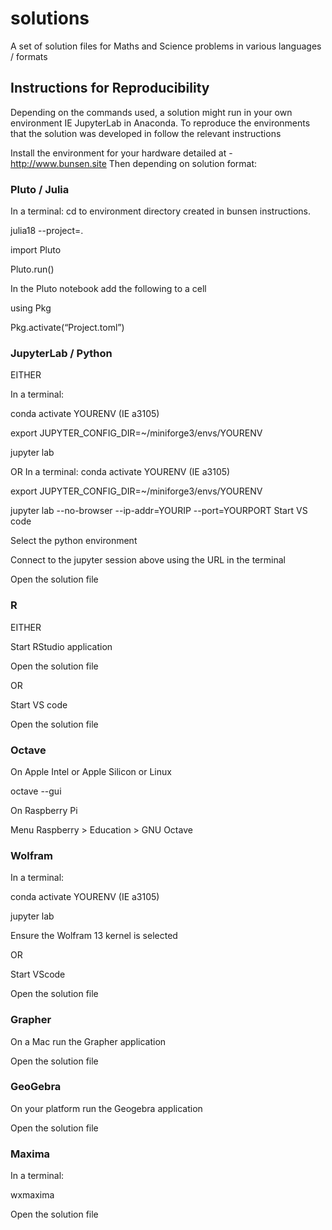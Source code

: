 # solutions
A set of solution files for Maths and Science problems in various languages / formats

## Instructions for Reproducibility
Depending on the commands used, a solution might run in your own environment IE JupyterLab in Anaconda. To reproduce the environments that the solution was developed in follow the relevant instructions

Install the environment for your hardware detailed at - http://www.bunsen.site
Then depending on solution format:
### Pluto / Julia
In a terminal:
cd to environment directory created in bunsen instructions.

julia18 --project=.

import Pluto

Pluto.run()

In the Pluto notebook add the following to a cell

using Pkg

Pkg.activate(“Project.toml”)

### JupyterLab / Python
EITHER

In a terminal:

conda activate YOURENV (IE a3105)

export JUPYTER_CONFIG_DIR=~/miniforge3/envs/YOURENV

jupyter lab

OR
In a terminal:
conda activate YOURENV (IE a3105)

export JUPYTER_CONFIG_DIR=~/miniforge3/envs/YOURENV

jupyter lab --no-browser --ip-addr=YOURIP --port=YOURPORT
Start VS code

Select the python environment

Connect to the jupyter session above using the URL in the terminal

Open the solution file

### R
EITHER

Start RStudio application

Open the solution file

OR

Start VS code

Open the solution file

### Octave
On Apple Intel or Apple Silicon or Linux

octave --gui

On Raspberry Pi

Menu Raspberry > Education > GNU Octave

### Wolfram
In a terminal:

conda activate YOURENV (IE a3105)

jupyter lab

Ensure the Wolfram 13 kernel is selected

OR

Start VScode

Open the solution file

### Grapher
On a Mac run the Grapher application

Open the solution file

### GeoGebra
On your platform run the Geogebra application

Open the solution file

### Maxima
In a terminal:

wxmaxima

Open the solution file